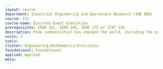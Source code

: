 ```yaml
---
layout: course 
department: Industrial Engineering and Operations Research (IND ENG)
course: 131
course-name: Discrete Event Simulation
prerequisites: IEOR 161, IEOR 165, IEOR 172 or STAT 134.
description: Free communication has changed the world, including the expectations and work and play. The class begins with the two data revolutions--the first about passively collected clicks on the web, the second about actively contributed data, as platforms like Facebook empower individuals to contribute a variety of quantitative and qualitative data (transactions, social relations, attention gestures, intention, location, and more.) With active student participation, we explore the far-reaching implications of the consumer data revolution for individuals, communities, business, and society.
units: 3
tools: 
cluster: Engineering,Mathematics/Statistics
foundational: Foundational
applied: Applied
meta: 
---
```


